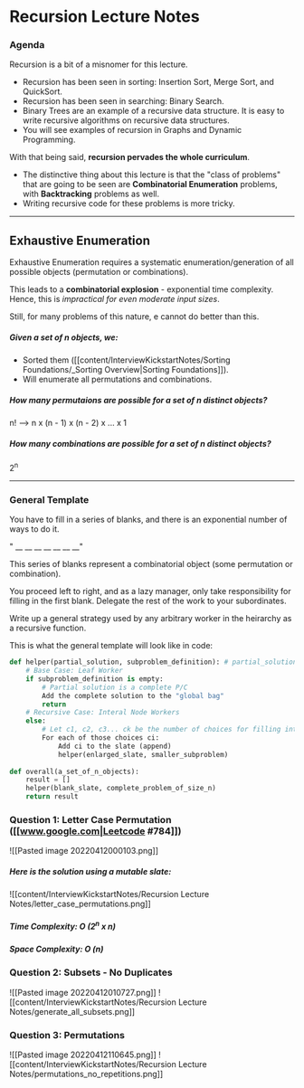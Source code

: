 # Recursion Lecture Notes

### Agenda

Recursion is a bit of a misnomer for this lecture. 
- Recursion has been seen in sorting: Insertion Sort, Merge Sort, and QuickSort.
- Recursion has been seen in searching: Binary Search.
- Binary Trees are an example of a recursive data structure. It is easy to write recursive algorithms on recursive data structures.
- You will see examples of recursion in Graphs and Dynamic Programming.

With that being said, **recursion pervades the whole curriculum**.

- The distinctive thing about this lecture is that the "class of problems" that are going to be seen are **Combinatorial Enumeration** problems, with **Backtracking** problems as well.
- Writing recursive code for these problems is more tricky.

---

## Exhaustive Enumeration
Exhaustive Enumeration requires a systematic enumeration/generation of all possible objects (permutation or combinations).

This leads to a **combinatorial explosion** - exponential time complexity. Hence, this is *impractical for even moderate input sizes*.

Still, for many problems of this nature, e cannot do better than this.

##### Given a set of n objects, we:
- Sorted them ([[content/InterviewKickstartNotes/Sorting Foundations/_Sorting Overview|Sorting Foundations]]).
- Will enumerate all permutations and combinations.

##### How many permutaions are possible for a set of n distinct objects?
n! --> n x (n - 1) x (n - 2) x ... x 1

##### How many combinations are possible for a set of n distinct objects?
2<sup>n</sup> 

---

### General Template
You have to fill in a series of blanks, and there is an exponential number of ways to do it.

" __  __  __  __  __  __ __"

This series of blanks represent a combinatorial object (some permutation or combination).

You proceed left to right, and as a lazy manager, only take responsibility for filling in the first blank. Delegate the rest of the work to your subordinates.

Write up a general strategy used by any arbitrary worker in the heirarchy as a recursive function.

This is what the general template will look like in code:

```python
def helper(partial_solution, subproblem_definition): # partial_solution is a "slate"
	# Base Case: Leaf Worker
	if subproblem_definition is empty:
		# Partial solution is a complete P/C
		Add the complete solution to the "global bag"
		return
	# Recursive Case: Interal Node Workers
	else:
		# Let c1, c2, c3... ck be the number of choices for filling into the leftmost blank
		For each of those choices ci:
			Add ci to the slate (append)
			helper(enlarged_slate, smaller_subproblem)
			
def overall(a_set_of_n_objects):
	result = []
	helper(blank_slate, complete_problem_of_size_n)
	return result
```

### Question 1: Letter Case Permutation ([[www.google.com|Leetcode #784]])
![[Pasted image 20220412000103.png]]

##### Here is the solution using a mutable slate:

![[content/InterviewKickstartNotes/Recursion Lecture Notes/letter_case_permutations.png]]

##### Time Complexity: O (2<sup>n</sup> x n)
##### Space Complexity: **O (n)**  

### Question 2: Subsets - No Duplicates
![[Pasted image 20220412010727.png]]
![[content/InterviewKickstartNotes/Recursion Lecture Notes/generate_all_subsets.png]]
### Question 3: Permutations
![[Pasted image 20220412110645.png]]
![[content/InterviewKickstartNotes/Recursion Lecture Notes/permutations_no_repetitions.png]]
